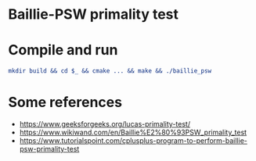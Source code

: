 # Baillie-PSW primality test

# Compile and run 

```cmake
mkdir build && cd $_ && cmake ... && make && ./baillie_psw
```

# Some references 

- https://www.geeksforgeeks.org/lucas-primality-test/
- https://www.wikiwand.com/en/Baillie%E2%80%93PSW_primality_test
- https://www.tutorialspoint.com/cplusplus-program-to-perform-baillie-psw-primality-test